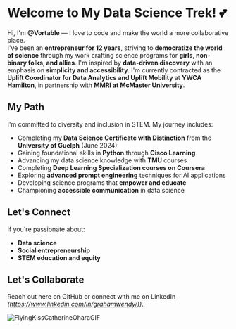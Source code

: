 # Welcome to My Data Science Trek! 💕

Hi, I'm **@Vortable** — I love to code and make the world a more collaborative place.  
I've been an **entrepreneur for 12 years**, striving to **democratize the world of science** through my work crafting science programs for **girls, non-binary folks, and allies**.
I'm inspired by **data-driven discovery** with an emphasis on **simplicity and accessibility**.
I'm currently contracted as the **Uplift Coordinator for Data Analytics and Uplift Mobility** at **YWCA Hamilton**, in partnership with **MMRI at McMaster University**.

## My Path
I'm committed to diversity and inclusion in STEM. My journey includes:
- Completing my **Data Science Certificate with Distinction** from the **University of Guelph** (June 2024)
- Gaining foundational skills in **Python** through **Cisco Learning**
- Advancing my data science knowledge with **TMU** courses
- Completing **Deep Learning Specialization courses on Coursera**
- Exploring **advanced prompt engineering** techniques for AI applications
- Developing science programs that **empower and educate**
- Championing **accessible communication** in data science


## Let's Connect
If you're passionate about:
- **Data science**
- **Social entrepreneurship**
- **STEM education and equity**

## Let's Collaborate
Reach out here on GitHub or connect with me on LinkedIn *(https://www.linkedin.com/in/grahamwendy/))*.


 ![FlyingKissCatherineOharaGIF](https://github.com/user-attachments/assets/920482ff-bb13-4dd9-96ce-5604115f8299)

